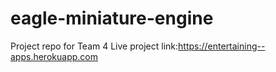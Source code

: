 # eagle-miniature-engine
Project repo for Team 4
Live project link:https://entertaining--apps.herokuapp.com
